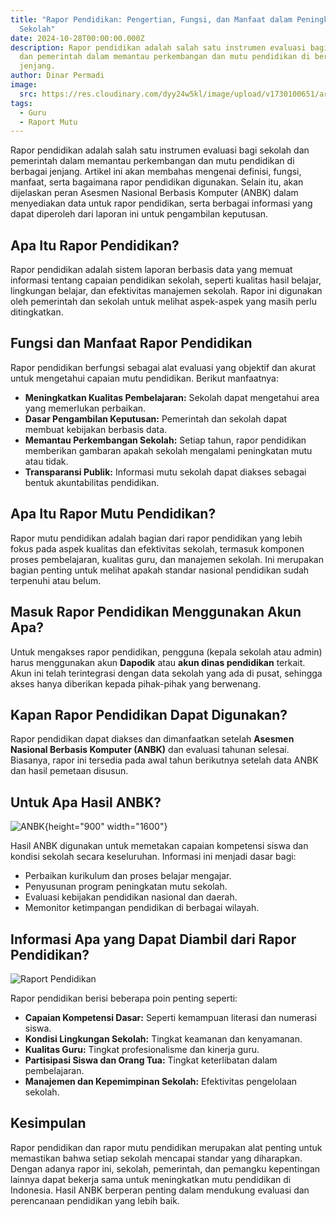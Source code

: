 ```yaml
---
title: "Rapor Pendidikan: Pengertian, Fungsi, dan Manfaat dalam Peningkatan Mutu
  Sekolah"
date: 2024-10-28T00:00:00.000Z
description: Rapor pendidikan adalah salah satu instrumen evaluasi bagi sekolah
  dan pemerintah dalam memantau perkembangan dan mutu pendidikan di berbagai
  jenjang.
author: Dinar Permadi
image:
  src: https://res.cloudinary.com/dyy24w5kl/image/upload/v1730100651/artikel/BUeNWYemFS_v3ynrq.png
tags:
  - Guru
  - Raport Mutu
---
```


Rapor pendidikan adalah salah satu instrumen evaluasi bagi sekolah dan pemerintah dalam memantau perkembangan dan mutu pendidikan di berbagai jenjang. Artikel ini akan membahas mengenai definisi, fungsi, manfaat, serta bagaimana rapor pendidikan digunakan. Selain itu, akan dijelaskan peran Asesmen Nasional Berbasis Komputer (ANBK) dalam menyediakan data untuk rapor pendidikan, serta berbagai informasi yang dapat diperoleh dari laporan ini untuk pengambilan keputusan.

## Apa Itu Rapor Pendidikan?

Rapor pendidikan adalah sistem laporan berbasis data yang memuat informasi tentang capaian pendidikan sekolah, seperti kualitas hasil belajar, lingkungan belajar, dan efektivitas manajemen sekolah. Rapor ini digunakan oleh pemerintah dan sekolah untuk melihat aspek-aspek yang masih perlu ditingkatkan.

## Fungsi dan Manfaat Rapor Pendidikan

Rapor pendidikan berfungsi sebagai alat evaluasi yang objektif dan akurat untuk mengetahui capaian mutu pendidikan. Berikut manfaatnya:

- **Meningkatkan Kualitas Pembelajaran:** Sekolah dapat mengetahui area yang memerlukan perbaikan.
- **Dasar Pengambilan Keputusan:** Pemerintah dan sekolah dapat membuat kebijakan berbasis data.
- **Memantau Perkembangan Sekolah:** Setiap tahun, rapor pendidikan memberikan gambaran apakah sekolah mengalami peningkatan mutu atau tidak.
- **Transparansi Publik:** Informasi mutu sekolah dapat diakses sebagai bentuk akuntabilitas pendidikan.

## Apa Itu Rapor Mutu Pendidikan?

Rapor mutu pendidikan adalah bagian dari rapor pendidikan yang lebih fokus pada aspek kualitas dan efektivitas sekolah, termasuk komponen proses pembelajaran, kualitas guru, dan manajemen sekolah. Ini merupakan bagian penting untuk melihat apakah standar nasional pendidikan sudah terpenuhi atau belum.

## Masuk Rapor Pendidikan Menggunakan Akun Apa?

Untuk mengakses rapor pendidikan, pengguna (kepala sekolah atau admin) harus menggunakan akun **Dapodik** atau **akun dinas pendidikan** terkait. Akun ini telah terintegrasi dengan data sekolah yang ada di pusat, sehingga akses hanya diberikan kepada pihak-pihak yang berwenang.

## Kapan Rapor Pendidikan Dapat Digunakan?

Rapor pendidikan dapat diakses dan dimanfaatkan setelah **Asesmen Nasional Berbasis Komputer (ANBK)** dan evaluasi tahunan selesai. Biasanya, rapor ini tersedia pada awal tahun berikutnya setelah data ANBK dan hasil pemetaan disusun.

## Untuk Apa Hasil ANBK?

![ANBK](https://res.cloudinary.com/dyy24w5kl/image/upload/v1730100640/artikel/ujian1_dkq4xb.png){height="900" width="1600"}

Hasil ANBK digunakan untuk memetakan capaian kompetensi siswa dan kondisi sekolah secara keseluruhan. Informasi ini menjadi dasar bagi:

- Perbaikan kurikulum dan proses belajar mengajar.
- Penyusunan program peningkatan mutu sekolah.
- Evaluasi kebijakan pendidikan nasional dan daerah.
- Memonitor ketimpangan pendidikan di berbagai wilayah.

## Informasi Apa yang Dapat Diambil dari Rapor Pendidikan?

![Raport Pendidikan](https://res.cloudinary.com/dyy24w5kl/image/upload/v1730100644/artikel/MQZCZrqlzK_mjx360.png)

Rapor pendidikan berisi beberapa poin penting seperti:

- **Capaian Kompetensi Dasar:** Seperti kemampuan literasi dan numerasi siswa.
- **Kondisi Lingkungan Sekolah:** Tingkat keamanan dan kenyamanan.
- **Kualitas Guru:** Tingkat profesionalisme dan kinerja guru.
- **Partisipasi Siswa dan Orang Tua:** Tingkat keterlibatan dalam pembelajaran.
- **Manajemen dan Kepemimpinan Sekolah:** Efektivitas pengelolaan sekolah.

## Kesimpulan

Rapor pendidikan dan rapor mutu pendidikan merupakan alat penting untuk memastikan bahwa setiap sekolah mencapai standar yang diharapkan. Dengan adanya rapor ini, sekolah, pemerintah, dan pemangku kepentingan lainnya dapat bekerja sama untuk meningkatkan mutu pendidikan di Indonesia. Hasil ANBK berperan penting dalam mendukung evaluasi dan perencanaan pendidikan yang lebih baik.
